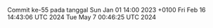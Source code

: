 Commit ke-55 pada tanggal Sun Jan 01 14:00 2023 +0100
Fri Feb 16 14:43:06 UTC 2024
Tue May  7 00:46:25 UTC 2024
